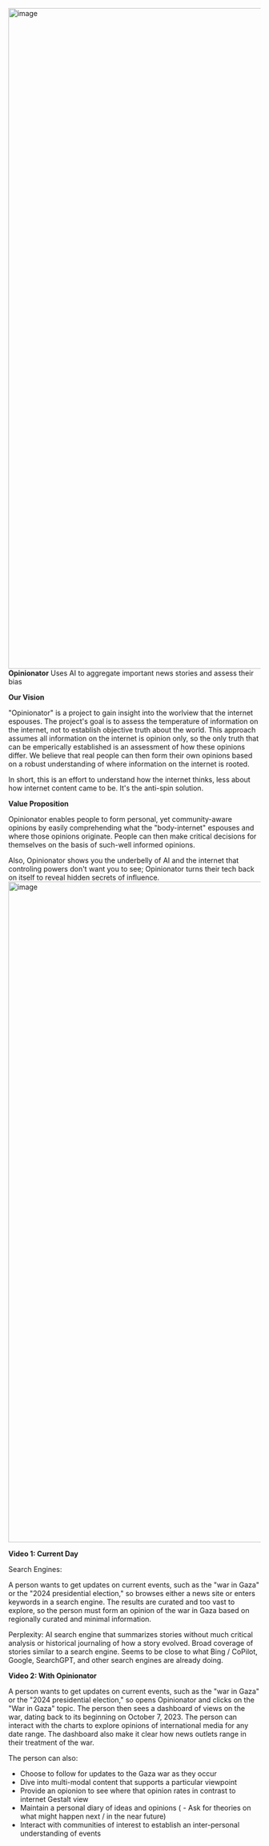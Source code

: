 <img width="1316" alt="image" src="https://github.com/user-attachments/assets/000de463-6331-4750-91a5-8403eb5aef1b">**Opinionator**
Uses AI to aggregate important news stories and assess their bias

**Our Vision**

"Opinionator" is a project to gain insight into the worlview that the internet espouses. The project's goal is to assess the temperature of information on the internet, not to establish objective truth about the world. This approach assumes all information on the internet is opinion only, so the only truth that can be emperically established is an assessment of how these opinions differ. We believe that real people can then form their own opinions based on a robust understanding of where information on the internet is rooted.

In short, this is an effort to understand how the internet thinks, less about how internet content came to be. It's the anti-spin solution.


**Value Proposition**

Opinionator enables people to form personal, yet community-aware opinions by easily comprehending what the "body-internet" espouses and where those opinions originate. People can then make critical decisions for themselves on the basis of such-well informed opinions.

Also, Opinionator shows you the underbelly of AI and the internet that controling powers don't want you to see; Opinionator turns their tech back on itself to reveal hidden secrets of influence.
<img width="1316" alt="image" src="https://github.com/user-attachments/assets/bfe29aca-1c14-4385-a34a-cfdde8a65225">

**Video 1: Current Day**

Search Engines: 

A person wants to get updates on current events, such as the "war in Gaza" or the "2024 presidential election," so browses either a news site or enters keywords in a search engine. The results are curated and too vast to explore, so the person must form an opinion of the war in Gaza based on regionally curated and minimal information.

Perplexity:
AI search engine that summarizes stories without much critical analysis or historical journaling of how a story evolved. Broad coverage of stories similar to a search engine. Seems to be close to what Bing / CoPilot, Google, SearchGPT, and other search engines are already doing.

**Video 2: With Opinionator**

A person wants to get updates on current events, such as the "war in Gaza" or the "2024 presidential election," so opens Opinionator and clicks on the "War in Gaza" topic. The person then sees a dashboard of views on the war, dating back to its beginning on October 7, 2023. The person can interact with the charts to explore opinions of international media for any date range. The dashboard also make it clear how news outlets range in their treatment of the war. 

The person can also: 
 - Choose to follow for updates to the Gaza war as they occur
 - Dive into multi-modal content that supports a particular viewpoint
 - Provide an opionion to see where that opinion rates in contrast to internet Gestalt view
 - Maintain a personal diary of ideas and opinions
( - Ask for theories on what might happen next / in the near future)
 - Interact with communities of interest to establish an inter-personal understanding of events

